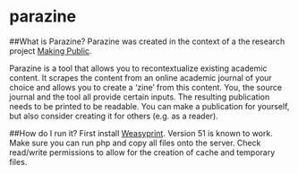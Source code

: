 # parazine

##What is Parazine?
Parazine was created in the context of a the research project [Making Public](https://networkcultures.org/makingpublic/).

Parazine is a tool that allows you to recontextualize existing academic content. It scrapes the content from an online academic journal of your choice and allows you to create a ‘zine’ from this content. You, the source journal and the tool all provide certain inputs. The resulting publication needs to be printed to be readable. You can make a publication for yourself, but also consider creating it for others (e.g. as a reader).

##How do I run it?
First install [Weasyprint](https://weasyprint.readthedocs.io/en/stable/install.html). Version 51 is known to work.
Make sure you can run php and copy all files onto the server. Check read/write permissions to allow for the creation of cache and temporary files. 


